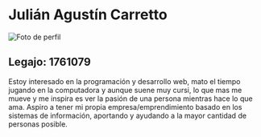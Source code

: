  # Julián Agustín Carretto

![Foto de perfil](http://url/to/profile-pic.jpg)

## Legajo: 1761079


Estoy interesado en la programación y desarrollo web, mato el tiempo jugando en la computadora y aunque suene muy cursi, lo que mas me mueve y me inspira es ver la pasión de una persona mientras hace lo que ama.
Aspiro a tener mi propia empresa/emprendimiento basado en los sistemas de información, aportando y ayudando a la mayor cantidad de personas posible.
